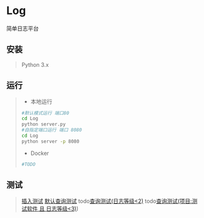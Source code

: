 # Log
简单日志平台

## 安装

> Python 3.x

## 运行

> * 本地运行
>
> ```bash
> #默认模式运行 端口80
> cd Log
> python server.py
> #自指定端口运行 端口 8080
> cd Log
> python server -p 8080
> ```
>
> * Docker
>
> ```bash
> #TODO
> ```

## 测试
>  [插入测试](http://127.0.0.1/insert?{"name":"测试软件","log":[{"level":1,"time":"1.2223s","info":"测试消息1"},{"level":2,"time":"1.2223s","info":"测试消息2"}]})
>  [默认查询测试](http://127.0.0.1/select?{"name":"null","level":"null","info":"null","create_date":"null"})
> todo[查询测试(日志等级<2)](http://127.0.0.1/select?{"name":"null","level":"<2","info":"null","create_date":"null"})
> todo[查询测试(项目:测试软件 且 日志等级<3)](http://127.0.0.1/select?{"name":"测试软件","level":"<3","info":"null","create_date":"null"}))

